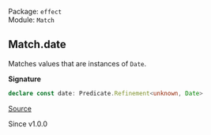 Package: `effect`<br />
Module: `Match`<br />

## Match.date

Matches values that are instances of `Date`.

**Signature**

```ts
declare const date: Predicate.Refinement<unknown, Date>
```

[Source](https://github.com/Effect-TS/effect/tree/main/packages/effect/src/Match.ts#L1045)

Since v1.0.0